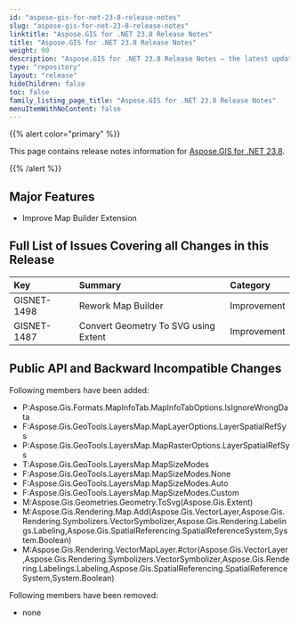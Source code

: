 ```yaml
---
id: "aspose-gis-for-net-23-8-release-notes"
slug: "aspose-gis-for-net-23-8-release-notes"
linktitle: "Aspose.GIS for .NET 23.8 Release Notes"
title: "Aspose.GIS for .NET 23.8 Release Notes"
weight: 90
description: "Aspose.GIS for .NET 23.8 Release Notes – the latest updates and fixes."
type: "repository"
layout: "release"
hideChildren: false
toc: false
family_listing_page_title: "Aspose.GIS for .NET 23.8 Release Notes"
menuItemWithNoContent: false
---
```


{{% alert color="primary" %}}

This page contains release notes information for [Aspose.GIS for .NET 23.8](https://www.nuget.org/packages/Aspose.GIS/23.8.0).

{{% /alert %}}
## **Major Features**
- Improve Map Builder Extension
## **Full List of Issues Covering all Changes in this Release**

|**Key**|**Summary**|**Category**|
| :- | :- | :- |
|GISNET-1498|Rework Map Builder|Improvement|
|GISNET-1487|Convert Geometry To SVG using Extent|Improvement|

## **Public API and Backward Incompatible Changes**
Following members have been added:

- P:Aspose.Gis.Formats.MapInfoTab.MapInfoTabOptions.IsIgnoreWrongData
- F:Aspose.Gis.GeoTools.LayersMap.MapLayerOptions.LayerSpatialRefSys
- P:Aspose.Gis.GeoTools.LayersMap.MapRasterOptions.LayerSpatialRefSys
- T:Aspose.Gis.GeoTools.LayersMap.MapSizeModes
- F:Aspose.Gis.GeoTools.LayersMap.MapSizeModes.None
- F:Aspose.Gis.GeoTools.LayersMap.MapSizeModes.Auto
- F:Aspose.Gis.GeoTools.LayersMap.MapSizeModes.Custom
- M:Aspose.Gis.Geometries.Geometry.ToSvg(Aspose.Gis.Extent)
- M:Aspose.Gis.Rendering.Map.Add(Aspose.Gis.VectorLayer,Aspose.Gis.Rendering.Symbolizers.VectorSymbolizer,Aspose.Gis.Rendering.Labelings.Labeling,Aspose.Gis.SpatialReferencing.SpatialReferenceSystem,System.Boolean)
- M:Aspose.Gis.Rendering.VectorMapLayer.#ctor(Aspose.Gis.VectorLayer,Aspose.Gis.Rendering.Symbolizers.VectorSymbolizer,Aspose.Gis.Rendering.Labelings.Labeling,Aspose.Gis.SpatialReferencing.SpatialReferenceSystem,System.Boolean)

Following members have been removed:
- none
